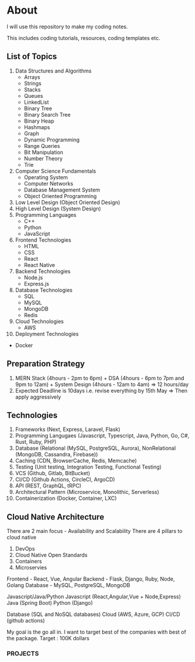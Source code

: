 # About

I will use this repository to make my coding notes.

This includes coding tutorials, resources, coding templates etc.

## List of Topics

1. Data Structures and Algorithms
   - Arrays
   - Strings
   - Stacks
   - Queues
   - LinkedList
   - Binary Tree
   - Binary Search Tree
   - Binary Heap
   - Hashmaps
   - Graph
   - Dynamic Programming
   - Range Queries
   - Bit Manipulation
   - Number Theory
   - Trie
2. Computer Science Fundamentals
   - Operating System
   - Computer Networks
   - Database Management System
   - Object Oriented Programming
3. Low Level Design (Object Oriented Design)
4. High Level Design (System Design)
5. Programming Languages
   - C++
   - Python
   - JavaScript
6. Frontend Technologies
   - HTML
   - CSS
   - React
   - React Native
7. Backend Technologies
   - Node.js
   - Express.js
8. Database Technologies
   - SQL
   - MySQL
   - MongoDB
   - Redis
9. Cloud Technologies
   - AWS
10. Deployment Technologies
   - Docker

## Preparation Strategy

1. MERN Stack (4hours - 2pm to 6pm) + DSA (4hours - 6pm to 7pm and 9pm to 12am) + System Design (4hours - 12am to 4am) => 12 hours/day
2. Expected Deadline is 10days i.e. revise everything by 15th May => Then apply aggressively


## Technologies 
1. Frameworks (Next, Express, Laravel, Flask)
2. Programming Langugaes (Javascript, Typescript, Java, Python, Go, C#, Rust, Ruby, PHP)
3. Database (Relational (MySQL, PostgreSQL, Aurora), NonRelational (MongoDB, Cassandra, Firebase))
4. Caching (CDN, BrowserCache, Redis, Memcache)
5. Testing (Unit testing, Integration Testing, Functional Testing)
6. VCS (Github, Gitlab, BitBucket)
7. CI/CD (Github Actions, CircleCI, ArgoCD)
8. API (REST, GraphQL, tRPC)
9. Architectural Pattern (Microservice, Monolithic, Serverless)
10. Containerization (Docker, Container, LXC)

## Cloud Native Architecture

There are 2 main focus - Availability and Scalability
There are 4 pillars to cloud native 
1. DevOps
2. Cloud Native Open Standards
3. Containers
4. Microservies

Frontend - React, Vue, Angular
Backend - Flask, Django, Ruby, Node, Golang
Database - MySQL, PostgreSQL, MongoDB


Javascript/Java/Python
Javascript (React,Angular,Vue + Node,Express)
Java (Spring Boot)
Python (Django)

Database (SQL and NoSQL databases)
Cloud (AWS, Azure, GCP)
CI/CD (github actions)

My goal is the go all in. I want to target best of the companies with best of the package.
Target : 100K dollars

### PROJECTS
